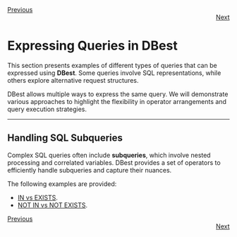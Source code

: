 <div align="left">
    <a href="./16 - comparing-query-costs.md">Previous</a>
</div>
<div align="right">
  <a href="./17.1 - IN-vs-EXISTS">Next</a>
</div>

# Expressing Queries in DBest  

This section presents examples of different types of queries that can be expressed using **DBest**. Some queries involve SQL representations, while others explore alternative request structures.  

DBest allows multiple ways to express the same query. We will demonstrate various approaches to highlight the flexibility in operator arrangements and query execution strategies.  

---

## Handling SQL Subqueries  

Complex SQL queries often include **subqueries**, which involve nested processing and correlated variables. DBest provides a set of operators to efficiently handle subqueries and capture their nuances.  

The following examples are provided:

 - [IN vs EXISTS](17.1%20-%20IN-vs-EXISTS.md).
 - [NOT IN vs NOT EXISTS](17.2%20-%20NOT-IN-vs-NOT-EXISTS.md).



<div align="left">
    <a href="./16 - comparing-query-costs.md">Previous</a>
</div>
<div align="right">
  <a href="./17.1 - IN-vs-EXISTS">Next</a>
</div>
